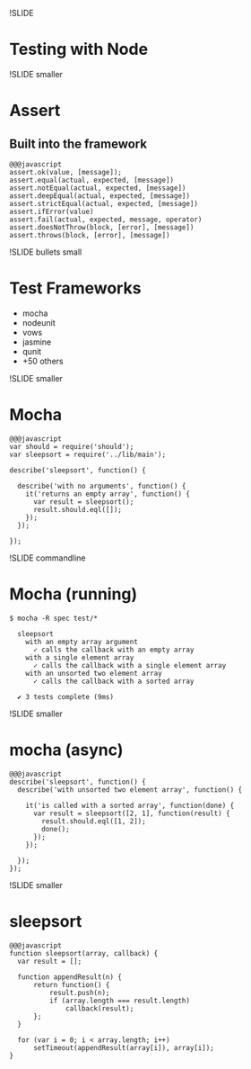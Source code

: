 !SLIDE
# Testing with Node

!SLIDE smaller
# Assert
## Built into the framework
    @@@javascript
    assert.ok(value, [message]);
    assert.equal(actual, expected, [message])
    assert.notEqual(actual, expected, [message])
    assert.deepEqual(actual, expected, [message])
    assert.strictEqual(actual, expected, [message])
    assert.ifError(value)
    assert.fail(actual, expected, message, operator)
    assert.doesNotThrow(block, [error], [message])
    assert.throws(block, [error], [message])


!SLIDE bullets small
# Test Frameworks

* mocha
* nodeunit
* vows
* jasmine
* qunit
* +50 others

!SLIDE smaller
# Mocha

    @@@javascript
    var should = require('should');
    var sleepsort = require('../lib/main');

    describe('sleepsort', function() {

      describe('with no arguments', function() {
        it('returns an empty array', function() {
          var result = sleepsort();
          result.should.eql([]);
        });
      });

    });


!SLIDE commandline
# Mocha (running)

    $ mocha -R spec test/*

      sleepsort
        with an empty array argument
          ✓ calls the callback with an empty array
        with a single element array
          ✓ calls the callback with a single element array
        with an unsorted two element array
          ✓ calls the callback with a sorted array

      ✔ 3 tests complete (9ms)

!SLIDE smaller
# mocha (async)

    @@@javascript
    describe('sleepsort', function() {
      describe('with unsorted two element array', function() {

        it('is called with a sorted array', function(done) {
          var result = sleepsort([2, 1], function(result) {
            result.should.eql([1, 2]);
            done();
          });
        });

      });
    });

!SLIDE smaller
# sleepsort

    @@@javascript
    function sleepsort(array, callback) {
      var result = [];

      function appendResult(n) {
          return function() {
              result.push(n);
              if (array.length === result.length)
                  callback(result);
          };
      }

      for (var i = 0; i < array.length; i++)
          setTimeout(appendResult(array[i]), array[i]);
    }


